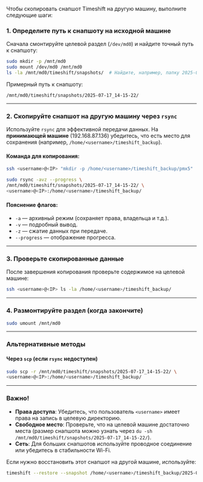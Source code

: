 Чтобы скопировать снапшот Timeshift на другую машину, выполните следующие шаги:

### 1. **Определите путь к снапшоту на исходной машине**
Сначала смонтируйте целевой раздел (`/dev/md0`) и найдите точный путь к снапшоту:
```bash
sudo mkdir -p /mnt/md0
sudo mount /dev/md0 /mnt/md0
ls -la /mnt/md0/timeshift/snapshots/  # Найдите, например, папку 2025-07-17_14-15-22
```

Примерный путь к снапшоту:
```
/mnt/md0/timeshift/snapshots/2025-07-17_14-15-22/
```

---

### 2. **Скопируйте снапшот на другую машину через `rsync`**
Используйте `rsync` для эффективной передачи данных. На **принимающей машине** (192.168.87.136) убедитесь, что есть место для сохранения (например, `/home/<username>/timeshift_backup`).

#### Команда для копирования:
```bash
ssh <username>@<IP> "mkdir -p /home/<username>/timeshift_backup/pmx5"
```

```bash
sudo rsync -avz --progress \
/mnt/md0/timeshift/snapshots/2025-07-17_14-15-22/ \
<username>@<IP>:/home/<username>/timeshift_backup/
```

#### Пояснение флагов:
- `-a` — архивный режим (сохраняет права, владельца и т.д.).
- `-v` — подробный вывод.
- `-z` — сжатие данных при передаче.
- `--progress` — отображение прогресса.

---

### 3. **Проверьте скопированные данные**
После завершения копирования проверьте содержимое на целевой машине:
```bash
ssh <username>@<IP> ls -la /home/<username>/timeshift_backup/
```

---

### 4. **Размонтируйте раздел (когда закончите)**
```bash
sudo umount /mnt/md0
```

---

### Альтернативные методы
#### Через `scp` (если `rsync` недоступен)
```bash
sudo scp -r /mnt/md0/timeshift/snapshots/2025-07-17_14-15-22/ \
<username>@<IP>:/home/<username>/timeshift_backup/
```

---

### Важно!
- **Права доступа**: Убедитесь, что пользователь `<username>` имеет права на запись в целевую директорию.
- **Свободное место**: Проверьте, что на целевой машине достаточно места (размер снапшота можно узнать через `du -sh /mnt/md0/timeshift/snapshots/2025-07-17_14-15-22/`).
- **Сеть**: Для больших снапшотов используйте проводное соединение или убедитесь в стабильности Wi-Fi.

Если нужно восстановить этот снапшот на другой машине, используйте:
```bash
timeshift --restore --snapshot /home/<username>/timeshift_backup/2025-07-17_14-15-22
```
